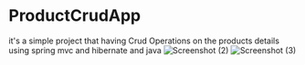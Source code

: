 # ProductCrudApp
it's a simple project that having Crud Operations on the products details 
using spring mvc and hibernate and java 
![Screenshot (2)](https://github.com/hiddencoder007/ProductCrudApp/assets/119407873/41850577-3ac4-47fb-bd29-047d0b9769c2)
![Screenshot (3)](https://github.com/hiddencoder007/ProductCrudApp/assets/119407873/27f135a1-bc48-49d3-a295-3f9259d9f714)

